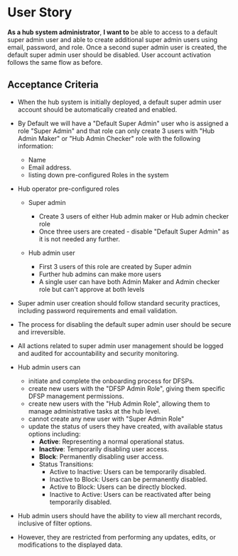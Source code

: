 # User Story

**As a hub system administrator**, **I want to** be able to access to a default super admin user and able to create additional super admin users using email, password, and role. Once a second super admin user is created, the default super admin user should be disabled. User account activation follows the same flow as before.

## Acceptance Criteria

- When the hub system is initially deployed, a default super admin user account should be automatically created and enabled.
- By Default we will have a "Default Super Admin" user who is assigned a role "Super Admin" and that role can only create 3 users with "Hub Admin Maker" or "Hub Admin Checker" role with the following information:
  - Name
  - Email address.
  - listing down pre-configured Roles in the system

- Hub operator pre-configured roles
  - Super admin
    - Create 3 users of either Hub admin maker or Hub admin checker role
    - Once three users are created - disable "Default Super Admin" as it is not needed any further.

  - Hub admin user
    - First 3 users of this role are created by Super admin
    - Further hub admins can make more users
    - A single user can have both Admin Maker and Admin checker role but can't approve at both levels


- Super admin user creation should follow standard security practices, including password requirements and email validation.

- The process for disabling the default super admin user should be secure and irreversible.

- All actions related to super admin user management should be logged and audited for accountability and security monitoring.

- Hub admin users can 
  - initiate and complete the onboarding process for DFSPs.
  - create new users with the "DFSP Admin Role", giving them specific DFSP management permissions.
  - create new users with the "Hub Admin Role", allowing them to manage administrative tasks at the hub level.
  - cannot create any new user with "Super Admin Role"
  - update the status of users they have created, with available status options including:
    - **Active**: Representing a normal operational status.
    - **Inactive**: Temporarily disabling user access.
    - **Block**: Permanently disabling user access.
    - Status Transitions:
      - Active to Inactive: Users can be temporarily disabled.
      - Inactive to Block: Users can be permanently disabled.
      - Active to Block: Users can be directly blocked.
      - Inactive to Active: Users can be reactivated after being temporarily disabled.
- Hub admin users should have the ability to view all merchant records, inclusive of filter options.
- However, they are restricted from performing any updates, edits, or modifications to the displayed data.